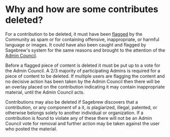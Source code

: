 # Why and how are some contributes deleted? #
For a contribution to be deleted, it must have been [flagged][1] by the Community
as spam or for containing offensive, inappropriate, or harmful language or 
images. It could have also been caught and flagged by Sagebrew's system for 
the same reasons and brought to the attention of the [Admin Council][2].

Before a flagged piece of content is deleted it must be put up to a vote for the 
Admin Council. A 2/3 majority of participating Admins is required for a 
piece of content to be deleted. If multiple users are flagging the content and no 
decisive action has been taken by the Admin Council then there will be an overlay
placed on the contribution indicating it may contain inappropriate material,
until the Admin Council acts.

Contributions may also be deleted if Sagebrew discovers that a contribution, or any 
component of a it, is plagiarized, illegal, patented, or otherwise 
belongs solely to another individual or organization. If a contribution is found to
violate any of these there will not be an Admin Council vote for removal and 
further action may be taken against the user who posted the material.

[1]: /help/privileges/flagging/
[2]: /help/reputation/admin_council/